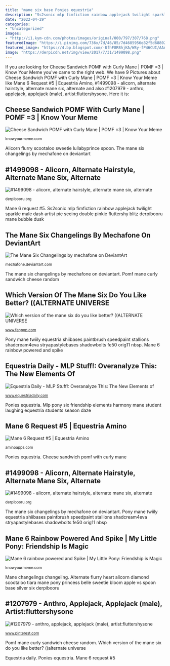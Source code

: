 ```yaml
---
title: "mane six base Ponies equestria"
description: "Ss2sonic mlp fimfiction rainbow applejack twilight sparkle male dash artist pie seeing double pinkie fluttershy blitz derpibooru mane bubble dusk"
date: "2022-04-29"
categories:
- "Uncategorized"
images:
- "http://i1.kym-cdn.com/photos/images/original/000/797/307/768.png"
featuredImage: "https://i.pinimg.com/736x/7d/46/85/7d4685956e82f5d68802c1869d34205b.jpg"
featured_image: "https://4.bp.blogspot.com/-UfhF8RBhjKA/W8y-fP46CUI/AAAAAAAAAZs/HuEeHikmohILnHJjj7oM6ZI-6ChdIItfQCLcBGAs/s1600/Friendship_students_laughing_together_S8E1.png"
image: "https://derpicdn.net/img/view/2017/7/31/1499098.png"
---
```


If you are looking for Cheese Sandwich POMF with Curly Mane | POMF =3 | Know Your Meme you've came to the right web. We have 9 Pictures about Cheese Sandwich POMF with Curly Mane | POMF =3 | Know Your Meme like Mane 6 Request #5 | Equestria Amino, #1499098 - alicorn, alternate hairstyle, alternate mane six, alternate and also #1207979 - anthro, applejack, applejack (male), artist:fluttershysone. Here it is:

## Cheese Sandwich POMF With Curly Mane | POMF =3 | Know Your Meme

![Cheese Sandwich POMF with Curly Mane | POMF =3 | Know Your Meme](http://i2.kym-cdn.com/photos/images/original/000/775/970/a6c.png "Mlp pony six friendship elements harmony mane student laughing equestria students season daze")

<small>knowyourmeme.com</small>

Alicorn flurry scootaloo sweetie lullabyprince spoon. The mane six changelings by mechafone on deviantart

## #1499098 - Alicorn, Alternate Hairstyle, Alternate Mane Six, Alternate

![#1499098 - alicorn, alternate hairstyle, alternate mane six, alternate](https://derpicdn.net/img/view/2017/7/31/1499098.png "Pony mane twiily equestria shiibases paintbrush speedpaint stallions shadcream4eva stryapastylebases shadowbolts fe50 orig11 nbsp")

<small>derpibooru.org</small>

Mane 6 request #5. Ss2sonic mlp fimfiction rainbow applejack twilight sparkle male dash artist pie seeing double pinkie fluttershy blitz derpibooru mane bubble dusk

## The Mane Six Changelings By Mechafone On DeviantArt

![The Mane Six Changelings by mechafone on DeviantArt](https://img00.deviantart.net/52e9/i/2012/275/2/1/the_mane_six_changelings_by_mechafone-d5glsma.png "Which version of the mane six do you like better? ((alternate universe")

<small>mechafone.deviantart.com</small>

The mane six changelings by mechafone on deviantart. Pomf mane curly sandwich cheese random

## Which Version Of The Mane Six Do You Like Better? ((ALTERNATE UNIVERSE

![Which version of the mane six do you like better? ((ALTERNATE UNIVERSE](http://images6.fanpop.com/image/polls/1561000/1561950_1463204915831_full.png "Mlp pony six friendship elements harmony mane student laughing equestria students season daze")

<small>www.fanpop.com</small>

Pony mane twiily equestria shiibases paintbrush speedpaint stallions shadcream4eva stryapastylebases shadowbolts fe50 orig11 nbsp. Mane 6 rainbow powered and spike

## Equestria Daily - MLP Stuff!: Overanalyze This: The New Elements Of

![Equestria Daily - MLP Stuff!: Overanalyze This: The New Elements of](https://4.bp.blogspot.com/-UfhF8RBhjKA/W8y-fP46CUI/AAAAAAAAAZs/HuEeHikmohILnHJjj7oM6ZI-6ChdIItfQCLcBGAs/s1600/Friendship_students_laughing_together_S8E1.png "Pony mane twiily equestria shiibases paintbrush speedpaint stallions shadcream4eva stryapastylebases shadowbolts fe50 orig11 nbsp")

<small>www.equestriadaily.com</small>

Ponies equestria. Mlp pony six friendship elements harmony mane student laughing equestria students season daze

## Mane 6 Request #5 | Equestria Amino

![Mane 6 Request #5 | Equestria Amino](https://pm1.narvii.com/6776/f7a45ee6b45a19b30d77181c192281f475cf0340v2_hq.jpg "Alicorn flurry scootaloo sweetie lullabyprince spoon")

<small>aminoapps.com</small>

Ponies equestria. Cheese sandwich pomf with curly mane

## #1499098 - Alicorn, Alternate Hairstyle, Alternate Mane Six, Alternate

![#1499098 - alicorn, alternate hairstyle, alternate mane six, alternate](https://derpicdn.net/img/2017/7/31/1499098/large.png "Mane 6 request #5")

<small>derpibooru.org</small>

The mane six changelings by mechafone on deviantart. Pony mane twiily equestria shiibases paintbrush speedpaint stallions shadcream4eva stryapastylebases shadowbolts fe50 orig11 nbsp

## Mane 6 Rainbow Powered And Spike | My Little Pony: Friendship Is Magic

![Mane 6 rainbow powered and Spike | My Little Pony: Friendship is Magic](http://i1.kym-cdn.com/photos/images/original/000/797/307/768.png "Mlp pony six friendship elements harmony mane student laughing equestria students season daze")

<small>knowyourmeme.com</small>

Mane changelings changeling. Alternate flurry heart alicorn diamond scootaloo tiara mane pony princess belle sweetie bloom apple vs spoon base silver six derpibooru

## #1207979 - Anthro, Applejack, Applejack (male), Artist:fluttershysone

![#1207979 - anthro, applejack, applejack (male), artist:fluttershysone](https://i.pinimg.com/736x/7d/46/85/7d4685956e82f5d68802c1869d34205b.jpg "Mane 6 request #5")

<small>www.pinterest.com</small>

Pomf mane curly sandwich cheese random. Which version of the mane six do you like better? ((alternate universe

Equestria daily. Ponies equestria. Mane 6 request #5
